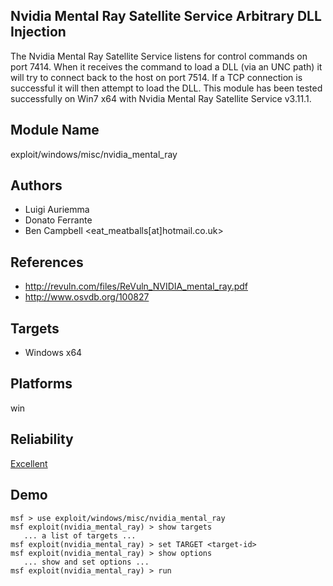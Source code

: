 ## Nvidia Mental Ray Satellite Service Arbitrary DLL Injection

The Nvidia Mental Ray Satellite Service listens for control 
commands on port 7414. When it receives the command to load 
a DLL (via an UNC path) it will try to connect back to the 
host on port 7514. If a TCP connection is successful it will 
then attempt to load the DLL. This module has been tested 
successfully on Win7 x64 with Nvidia Mental Ray Satellite 
Service v3.11.1.


## Module Name
exploit/windows/misc/nvidia_mental_ray

## Authors
* Luigi Auriemma
* Donato Ferrante
* Ben Campbell <eat_meatballs[at]hotmail.co.uk>


## References
* http://revuln.com/files/ReVuln_NVIDIA_mental_ray.pdf
* http://www.osvdb.org/100827



## Targets
* Windows x64


## Platforms
win

## Reliability
[Excellent](https://github.com/rapid7/metasploit-framework/wiki/Exploit-Ranking)

## Demo

```
msf > use exploit/windows/misc/nvidia_mental_ray
msf exploit(nvidia_mental_ray) > show targets
   ... a list of targets ...
msf exploit(nvidia_mental_ray) > set TARGET <target-id>
msf exploit(nvidia_mental_ray) > show options
   ... show and set options ...
msf exploit(nvidia_mental_ray) > run
```
    
    